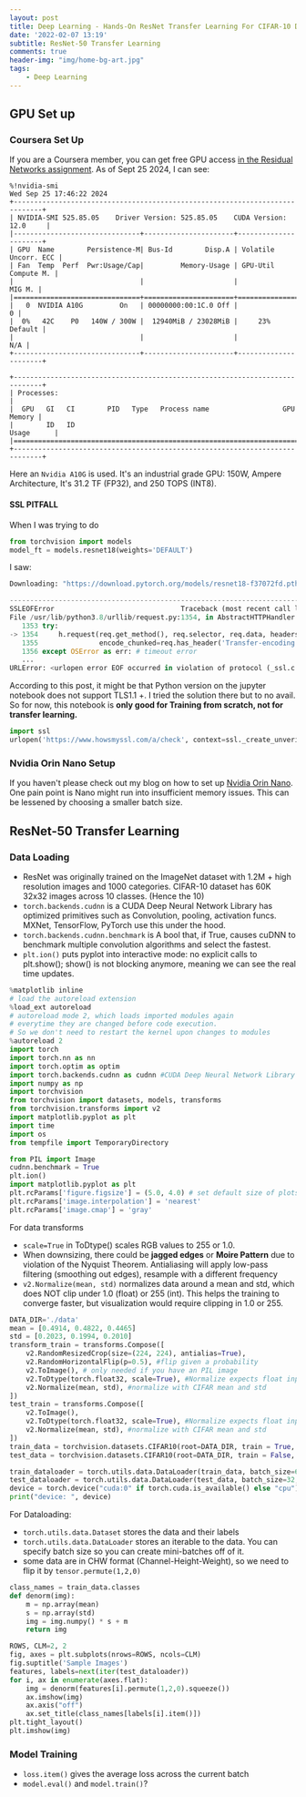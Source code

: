 ```yaml
---
layout: post
title: Deep Learning - Hands-On ResNet Transfer Learning For CIFAR-10 Dataset
date: '2022-02-07 13:19'
subtitle: ResNet-50 Transfer Learning
comments: true
header-img: "img/home-bg-art.jpg"
tags:
    - Deep Learning
---
```


## GPU Set up

### Coursera Set Up

If you are a Coursera member, you can get free GPU access [in the Residual Networks assignment](https://www.coursera.org/learn/convolutional-neural-networks/home/week/3). As of Sept 25 2024, I can see:

```
%!nvidia-smi
Wed Sep 25 17:46:22 2024       
+-----------------------------------------------------------------------------+
| NVIDIA-SMI 525.85.05    Driver Version: 525.85.05    CUDA Version: 12.0     |
|-------------------------------+----------------------+----------------------+
| GPU  Name        Persistence-M| Bus-Id        Disp.A | Volatile Uncorr. ECC |
| Fan  Temp  Perf  Pwr:Usage/Cap|         Memory-Usage | GPU-Util  Compute M. |
|                               |                      |               MIG M. |
|===============================+======================+======================|
|   0  NVIDIA A10G         On   | 00000000:00:1C.0 Off |                    0 |
|  0%   42C    P0   140W / 300W |  12940MiB / 23028MiB |     23%      Default |
|                               |                      |                  N/A |
+-------------------------------+----------------------+----------------------+
                                                                               
+-----------------------------------------------------------------------------+
| Processes:                                                                  |
|  GPU   GI   CI        PID   Type   Process name                  GPU Memory |
|        ID   ID                                                   Usage      |
|=============================================================================|
+-----------------------------------------------------------------------------+
```

Here an `Nvidia A10G` is used. It's an industrial grade GPU: 150W, Ampere Architecture, It's 31.2 TF (FP32), and 250 TOPS (INT8).

#### SSL PITFALL

When I was trying to do

```python
from torchvision import models
model_ft = models.resnet18(weights='DEFAULT')
```

I saw:
```python
Downloading: "https://download.pytorch.org/models/resnet18-f37072fd.pth" to /root/.cache/torch/hub/checkpoints/resnet18-f37072fd.pth

---------------------------------------------------------------------------
SSLEOFError                               Traceback (most recent call last)
File /usr/lib/python3.8/urllib/request.py:1354, in AbstractHTTPHandler.do_open(self, http_class, req, **http_conn_args)
   1353 try:
-> 1354     h.request(req.get_method(), req.selector, req.data, headers,
   1355               encode_chunked=req.has_header('Transfer-encoding'))
   1356 except OSError as err: # timeout error
   ...
URLError: <urlopen error EOF occurred in violation of protocol (_ssl.c:1131)>
```

According to this post, it might be that Python version on the jupyter notebook does not support TLS1.1 +. I tried the solution there but to no avail. So for now, this notebook is **only good for Training from scratch, not for transfer learning.**

```python
import ssl
urlopen('https://www.howsmyssl.com/a/check', context=ssl._create_unverified_context()).read()
```

### Nvidia Orin Nano Setup

If you haven't please check out my blog on how to set up [Nvidia Orin Nano](../2024/2024-08-18-rgbd-slam-setup-nvidia-orin-nano.markdown). One pain point is Nano might run into insufficient memory issues. This can be lessened by choosing a smaller batch size.

## ResNet-50 Transfer Learning

### Data Loading

- ResNet was originally trained on the ImageNet dataset with 1.2M + high resolution images and 1000 categories. CIFAR-10 dataset has 60K 32x32 images across 10 classes. (Hence the 10) 
- `torch.backends.cudnn` is a CUDA Deep Neural Network Library has optimized primitives such as Convolution, pooling, activation funcs. MXNet, TensorFlow, PyTorch use this under the hood.
- `torch.backends.cudnn.benchmark` is A bool that, if True, causes cuDNN to benchmark multiple convolution algorithms and select the fastest.
- `plt.ion()` puts pyplot into interactive mode: no explicit calls to plt.show(); show() is not blocking anymore, meaning we can see the real time updates.

```python
%matplotlib inline
# load the autoreload extension
%load_ext autoreload
# autoreload mode 2, which loads imported modules again 
# everytime they are changed before code execution.
# So we don't need to restart the kernel upon changes to modules
%autoreload 2
import torch
import torch.nn as nn
import torch.optim as optim
import torch.backends.cudnn as cudnn #CUDA Deep Neural Network Library
import numpy as np
import torchvision
from torchvision import datasets, models, transforms
from torchvision.transforms import v2
import matplotlib.pyplot as plt
import time
import os
from tempfile import TemporaryDirectory

from PIL import Image
cudnn.benchmark = True
plt.ion()
import matplotlib.pyplot as plt
plt.rcParams['figure.figsize'] = (5.0, 4.0) # set default size of plots
plt.rcParams['image.interpolation'] = 'nearest'
plt.rcParams['image.cmap'] = 'gray'
```

For data transforms

- `scale=True` in ToDtype() scales RGB values to 255 or 1.0. 
- When downsizing, there could be **jagged edges** or **Moire Pattern** due to violation of the Nyquist Theorem. Antialiasing will apply low-pass filtering (smoothing out edges), resample with a different frequency
- `v2.Normalize(mean, std)` normalizes data around a mean and std, which does NOT clip under 1.0 (float) or 255 (int). This helps the training to converge faster, but visualization would require clipping in 1.0 or 255.

```python
DATA_DIR='./data'
mean = [0.4914, 0.4822, 0.4465]
std = [0.2023, 0.1994, 0.2010]
transform_train = transforms.Compose([
    v2.RandomResizedCrop(size=(224, 224), antialias=True),
    v2.RandomHorizontalFlip(p=0.5), #flip given a probability
    v2.ToImage(), # only needed if you have an PIL image
    v2.ToDtype(torch.float32, scale=True), #Normalize expects float input. scale the value?
    v2.Normalize(mean, std), #normalize with CIFAR mean and std
])
test_train = transforms.Compose([
    v2.ToImage(),
    v2.ToDtype(torch.float32, scale=True), #Normalize expects float input. scale the value?
    v2.Normalize(mean, std), #normalize with CIFAR mean and std
])
train_data = torchvision.datasets.CIFAR10(root=DATA_DIR, train = True, transform = transform_train, download = True)
test_data = torchvision.datasets.CIFAR10(root=DATA_DIR, train = False, transform = test_train, download = True)

train_dataloader = torch.utils.data.DataLoader(train_data, batch_size=64, shuffle=True, num_workers=4)
test_dataloader = torch.utils.data.DataLoader(test_data, batch_size=32, shuffle=False, num_workers=4)
device = torch.device("cuda:0" if torch.cuda.is_available() else "cpu")
print("device: ", device)
```

For Dataloading:

- `torch.utils.data.Dataset` stores the data and their labels
- `torch.utils.data.DataLoader` stores an iterable to the data. You can specify batch size so you can create mini-batches off of it.
- some data are in CHW format (Channel-Height-Weight), so we need to flip it by `tensor.permute(1,2,0)`

```python
class_names = train_data.classes
def denorm(img):
    m = np.array(mean)
    s = np.array(std)
    img = img.numpy() * s + m
    return img

ROWS, CLM=2, 2
fig, axes = plt.subplots(nrows=ROWS, ncols=CLM)
fig.suptitle('Sample Images')
features, labels=next(iter(test_dataloader))
for i, ax in enumerate(axes.flat):
    img = denorm(features[i].permute(1,2,0).squeeze())
    ax.imshow(img)
    ax.axis("off")
    ax.set_title(class_names[labels[i].item()])
plt.tight_layout()
plt.imshow(img)
```

### Model Training

- `loss.item()` gives the average loss across the current batch
- `model.eval()` and `model.train()`?